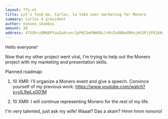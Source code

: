 ```yaml
---
layout: ffs-ot
title: Let's fund me, Carlos, to take over marketing for Monero
summary: Carlos 4 president
author: nonono_skamboi
amount: 20
address: 47XXhrzQM68Ptao2wXrunrJpPKC5mPNWXBiJrKnZnGNDeXRKejHCGPJjP81kN4tNQTXz9Qx7QJ6qX9NkEhfA4DTXP7gCiuV
---
```


Hello everyone!

Now that my other project went viral, I'm trying to help out the Monero project
with my marketing and presentation skills.

Planned roadmap:

1. 10 XMR:
   I'll organize a Monero event and give a speech. Convince yourself of my previous work:
   https://www.youtube.com/watch?v=yIL9wLxG01M

2. 10 XMR:
   I will continue representing Monero for the rest of my life.

I'm very talented, just ask my wife! Waaat? Das a skam? Hmm hmm nonono!
